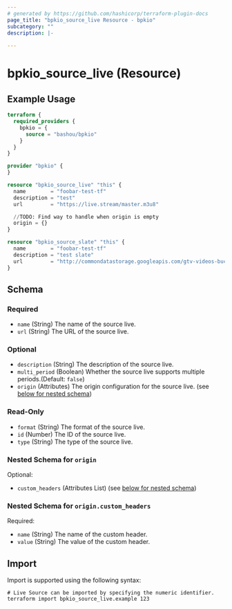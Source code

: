 ```yaml
---
# generated by https://github.com/hashicorp/terraform-plugin-docs
page_title: "bpkio_source_live Resource - bpkio"
subcategory: ""
description: |-
  
---
```


# bpkio_source_live (Resource)



## Example Usage

```terraform
terraform {
  required_providers {
    bpkio = {
      source = "bashou/bpkio"
    }
  }
}

provider "bpkio" {
}

resource "bpkio_source_live" "this" {
  name        = "foobar-test-tf"
  description = "test"
  url         = "https://live.stream/master.m3u8"

  //TODO: Find way to handle when origin is empty
  origin = {}
}

resource "bpkio_source_slate" "this" {
  name        = "foobar-test-tf"
  description = "test slate"
  url         = "http://commondatastorage.googleapis.com/gtv-videos-bucket/sample/ForBiggerEscapes.mp4"
}
```

<!-- schema generated by tfplugindocs -->
## Schema

### Required

- `name` (String) The name of the source live.
- `url` (String) The URL of the source live.

### Optional

- `description` (String) The description of the source live.
- `multi_period` (Boolean) Whether the source live supports multiple periods.(Default: `false`)
- `origin` (Attributes) The origin configuration for the source live. (see [below for nested schema](#nestedatt--origin))

### Read-Only

- `format` (String) The format of the source live.
- `id` (Number) The ID of the source live.
- `type` (String) The type of the source live.

<a id="nestedatt--origin"></a>
### Nested Schema for `origin`

Optional:

- `custom_headers` (Attributes List) (see [below for nested schema](#nestedatt--origin--custom_headers))

<a id="nestedatt--origin--custom_headers"></a>
### Nested Schema for `origin.custom_headers`

Required:

- `name` (String) The name of the custom header.
- `value` (String) The value of the custom header.

## Import

Import is supported using the following syntax:

```shell
# Live Source can be imported by specifying the numeric identifier.
terraform import bpkio_source_live.example 123
```
